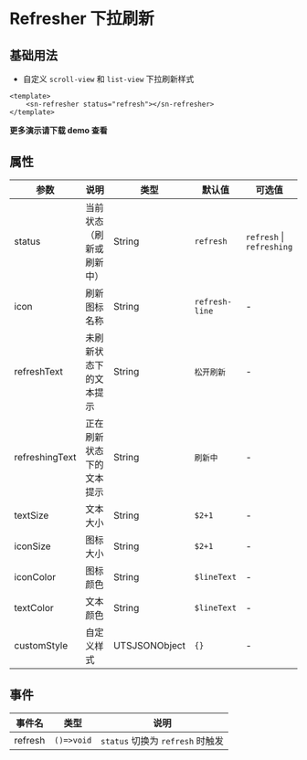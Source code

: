 # Refresher 下拉刷新
## 基础用法
- 自定义 `scroll-view` 和 `list-view` 下拉刷新样式
```vue
<template>
	<sn-refresher status="refresh"></sn-refresher>
</template>
```
**更多演示请下载 demo 查看**
## 属性
| 参数           | 说明                     | 类型          | 默认值         | 可选值                    |
| -------------- | ------------------------ | ------------- | -------------- | ------------------------- |
| status         | 当前状态（刷新或刷新中） | String        | `refresh`      | `refresh` \| `refreshing` |
| icon           | 刷新图标名称             | String        | `refresh-line` | -                         |
| refreshText    | 未刷新状态下的文本提示   | String        | `松开刷新`     | -                         |
| refreshingText | 正在刷新状态下的文本提示 | String        | `刷新中`       | -                         |
| textSize       | 文本大小                 | String        | `$2+1`         | -                         |
| iconSize       | 图标大小                 | String        | `$2+1`         | -                         |
| iconColor      | 图标颜色                 | String        | `$lineText`    | -                         |
| textColor      | 文本颜色                 | String        | `$lineText`    | -                         |
| customStyle    | 自定义样式               | UTSJSONObject | `{}`           | -                         |
## 事件

| 事件名  | 类型       | 说明                             |
| ------- | ---------- | -------------------------------- |
| refresh | `()=>void` | `status` 切换为 `refresh` 时触发 |

<DemoPhone name="sn-refresher" />